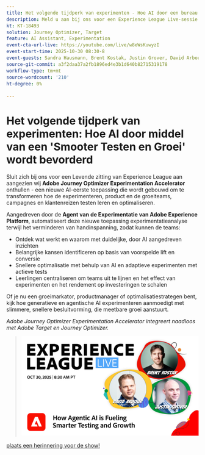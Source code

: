 ```yaml
---
title: Het volgende tijdperk van experimenten - Hoe AI door een bureau wordt gestimuleerd om slimmer te testen en te groeien
description: Meld u aan bij ons voor een Experience League Live-sessie terwijl we Adobe Journey Optimizer Experimentation Accelerator onthullen — een nieuwe AI-eerste toepassing die is ontworpen om te transformeren hoe experimenteren, product- en groeiteams campagnes en klantreizen testen, leren en optimaliseren.
kt: KT-18493
solution: Journey Optimizer, Target
feature: AI Assistant, Experimentation
event-cta-url-live: https://youtube.com/live/w8eWsKuwyzI
event-start-time: 2025-10-30 08:30-8
event-guests: Sandra Hausmann, Brent Kostak, Justin Grover, David Arbour
source-git-commit: a3f2daa37a2fb1896ed4e3b1d640b82715319178
workflow-type: tm+mt
source-wordcount: '210'
ht-degree: 0%

---
```



# Het volgende tijdperk van experimenten: Hoe AI door middel van een &#39;Smooter Testen en Groei&#39; wordt bevorderd

Sluit zich bij ons voor een Levende zitting van Experience League aan aangezien wij **Adobe Journey Optimizer Experimentation Accelerator** onthullen - een nieuwe AI-eerste toepassing die wordt gebouwd om te transformeren hoe de experimenteren, product en de groeiteams, campagnes en klantenreizen testen leren en optimaliseren.

Aangedreven door de **Agent van de Experimentatie van Adobe Experience Platform**, automatiseert deze nieuwe toepassing experimentatieanalyse terwijl het verminderen van handinspanning, zodat kunnen de teams:

* Ontdek wat werkt en waarom met duidelijke, door AI aangedreven inzichten
* Belangrijke kansen identificeren op basis van voorspelde lift en conversie
* Snellere optimalisatie met behulp van AI en adaptieve experimenten met actieve tests
* Leerlingen centraliseren om teams uit te lijnen en het effect van experimenten en het rendement op investeringen te schalen

Of je nu een groeimarkator, productmanager of optimalisatiestrategen bent, kijk hoe generatieve en agentische AI experimenteren aanmoedigt met slimmere, snellere besluitvorming, die meetbare groei aanstuurt.

*Adobe Journey Optimizer Experimentation Accelerator integreert naadloos met Adobe Target en Journey Optimizer.*

>![ toon banner ](/help/experience-league-live/assets/exl-live-episode-10-30-25-web-banner.png)

[ plaats een herinnering voor de show!](https://youtube.com/live/w8eWsKuwyzI)
